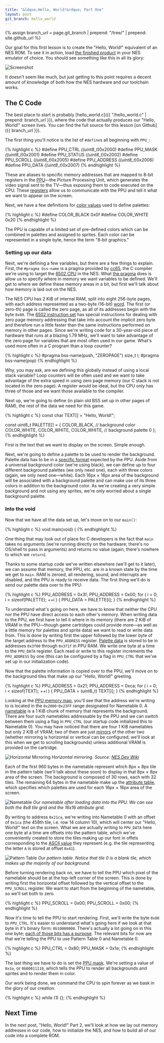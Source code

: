 ```yaml
---
title: "&ldquo;Hello, World!&rdquo; Part One"
layout: post
git_branch: hello_world
---
```


{% assign branch_url = page.git_branch | prepend: "/tree/" | prepend: site.github_url %}

Our goal for this first lesson is to create the "Hello, World!" equivalent of an NES ROM.
To see it in action, load [the finished product]({{branch_url}}/hello_world.nes) in your NES emulator of choice.
You should see something like this in all its glory:

![Screenshot]({{site.baseurl}}/images/hello_world/screenshot.png)

It doesn't seem like much, but just getting to this point requires a decent amount of knowledge of both how the NES hardware and our toolchain works.

## The C Code

The best place to start is probably [hello_world.c]({{ "/hello_world.c" | prepend: branch_url }}), where the code that actually produces our "Hello, World!" screen lives. You can find the full source for this lesson [on Github]({{ branch_url }}).

The first thing you'll notice is the list of `#define`s all beginning with `PPU_`:

{% highlight c %}
#define PPU_CTRL    *((uint8_t*)0x2000)
#define PPU_MASK    *((uint8_t*)0x2001)
#define PPU_STATUS  *((uint8_t*)0x2002)
#define PPU_SCROLL  *((uint8_t*)0x2005)
#define PPU_ADDRESS *((uint8_t*)0x2006)
#define PPU_DATA    *((uint8_t*)0x2007)
{% endhighlight %}

These are aliases to specific memory addresses that are mapped to 8-bit registers in the [PPU](http://wiki.nesdev.com/w/index.php/PPU)&mdash;the Picture Processing Unit, which generates the video signal sent to the TV&mdash;thus exposing them to code executed on the CPU.
These [registers](http://wiki.nesdev.com/w/index.php/PPU_registers) allow us to communicate with the PPU and tell it
what we want to appear on the screen.

Next, we have a few definitions for [color values](http://wiki.nesdev.com/w/index.php/PPU_palettes#RGB_PPU_palettes) used to define palettes:

{% highlight c %}
#define COLOR_BLACK 0x0f
#define COLOR_WHITE 0x20
{% endhighlight %}

The PPU is capable of a limited set of pre-defined colors which can be combined in palettes and assigned to sprites.
Each color can be represented in a single byte, hence the term "8-bit graphics."

### Setting up our data

Next, we're defining a few variables, but there are a few things to explain.
First, the `#pragma bss-name` is a pragma provided by [cc65](http://cc65.github.io/cc65/), the C compiler we're using to target the [6502 CPU](http://wiki.nesdev.com/w/index.php/CPU) in the NES.
What [the pragma](http://cc65.github.io/doc/cc65.html#ss7.1) does is allow us to specify where in memory we want variables to be defined.
We'll get to where we define these memory areas in a bit, but first we'll talk about how memory is laid out on the NES.

The NES CPU has 2 KiB of internal RAM, split into eight 256-byte pages, with each address represented as a two-byte (16-bit) [word](https://en.wikipedia.org/wiki/Word_(computer_architecture)).
The first (or zero-th) page is called the zero page, as all of its addresses begin with the byte `0x00`.
The [6502 instruction set](https://en.wikibooks.org/wiki/6502_Assembly) has special instructions for dealing with zero page memory addressing that take into account the implicit zero byte and therefore run a little faster than the same instructions performed on memory in other pages.
Since we're writing code for a 30-year-old piece of hardware that runs at a blazing 1.79 MHz, we'll want to take advantage of the zero page for variables that are most often used in our game.
What's used more often in a C program than a loop counter?

{% highlight c %}
#pragma bss-name(push, "ZEROPAGE")
size_t i;
#pragma bss-name(pop)
{% endhighlight %}

Why, you may ask, are we defining this globally instead of using a local stack variable?
Loop counters will be often used and we want to take advantage of the extra speed in using zero page memory (our C stack is not located in the zero page).
A register would be ideal, but the CPU only has three of those and we want those available to the compiler.

Next up, we're going to define (in plain old BSS set up in other pages of RAM), the rest of the data we need for this game.

{% highlight c %}
const char TEXT[] = "Hello, World!";

const uint8_t PALETTE[] = {
    COLOR_BLACK,                           // background color
    COLOR_WHITE, COLOR_WHITE, COLOR_WHITE, // background palette 0
};
{% endhighlight %}

First is the text that we want to display on the screen.
Simple enough.

Next, we're going to define a palette to be used to render the background.
Palette data has to be in a [specific format](http://wiki.nesdev.com/w/index.php/PPU_palettes#Memory_Map) expected by the PPU.
Aside from a universal background color (we're using black), we can define up to four different background palettes (we only need one), each with three colors (again, we only need one&mdash;white).
Each 16px × 16px area of the background will be associated with a background palette and can make use of its three colors in addition to the background color.
As we're creating a very simple background and not using any sprites, we're only worried about a single background palette.

### Into the void

Now that we have all the data set up, let's move on to our `main()`:

{% highlight c %}
void main(void) {
{% endhighlight %}

One thing that may look out of place for C developers is the fact that `main` takes no arguments (we're running directly on the hardware; there's no OS/shell to pass in arguments) and returns no value (again, there's nowhere to which we `return`).

Thanks to some startup code we've written elsewhere (we'll get to it later), we can assume that memory, the PPU, etc. are in a known state by the time we get to `main`.
RAM is zeroed, all rendering, sound, and interrupts are disabled, and the PPU is ready to receive data.
The first thing we'll do is send our palette data over to the PPU:

{% highlight c %}
PPU_ADDRESS = 0x3f;
PPU_ADDRESS = 0x00;
for ( i = 0; i < sizeof(PALETTE); ++i ) {
    PPU_DATA = PALETTE[i];
}
{% endhighlight %}

To understand what's going on here, we have to know that neither the CPU nor the PPU have direct access to each other's memory.
When writing data to the PPU, we first have to tell it where in its memory (there are 2 KiB of VRAM in the PPU&mdash;though game cartridges could provide more&mdash;as well as a little memory for palettes and sprite data) we want to read or write data from.
This is done by writing first the upper followed by the lower byte of the target address to the `PPU_ADDRESS` register.
[Palette data](http://wiki.nesdev.com/w/index.php/PPU_palettes#Memory_Map) is stored to be in addresses `0x3f00` through `0x3f1f` in PPU RAM.
We write one byte at a time to the `PPU_DATA` register.
Each read or write to this register increments the `PPU_ADDRESS` by one (this can be configured by a flag in `PPU_CTRL` that we've set up in our initialization code).

Now that the palette information is copied over to the PPU, we'll move on to the background tiles that make up our "Hello, World!" greeting.

{% highlight c %}
PPU_ADDRESS = 0x21;
PPU_ADDRESS = 0xca;
for ( i = 0; i < sizeof(TEXT); ++i ) {
    PPU_DATA = (uint8_t) TEXT[i];
}
{% endhighlight %}

Looking at the [PPU memory map](http://wiki.nesdev.com/w/index.php/PPU_memory_map), you'll see that the address we're writing to is located in the `0x2000`-`0x23FF` range designated for Nametable 0.
A [nametable](http://wiki.nesdev.com/w/index.php/PPU_nametables) is a 1 KiB chunk of memory that represents the background.
There are four such nametables addressable by the PPU and we can switch between them using a flag in `PPU_CTRL` (our startup code initialized this to Nametable 0).
You may have noticed that there are four 1 KiB nametables but only 2 KiB of VRAM; two of them are just [mirrors](http://wiki.nesdev.com/w/index.php/Mirroring) of the other two (whether mirroring is horizontal or vertical can be configured; we'll look at this when we get to scrolling backgrounds) unless additional VRAM is provided on the cartridge.

![Horizontal Mirroring]({{site.baseurl}}/images/hello_world/horizontal_mirroring.png)
*Horizontal mirroring.
Source: [NES Dev Wiki](http://wiki.nesdev.com/w/index.php/File:Horizontal_mirroring_diagram.png)*

Each of the first 960 bytes in the nametable represent which 8px × 8px tile in the pattern table (we'll talk about these soon) to display in that 8px × 8px area of the screen.
The background is composed of 30 rows, each with 32 tiles.
The remaining 64 bytes in the nametable make up the [attribute table](http://wiki.nesdev.com/w/index.php/PPU_attribute_tables), which specifies which palettes are used for each 16px × 16px area of the screen.

![Nametable]({{site.baseurl}}/images/hello_world/nametable.png)
*Our nametable after loading data into the PPU.
We can see both the 8x8 tile grid and the 16x16 attribute grid.*

By writing to address `0x21ca`, we're writing into Nametable 0 with an offset of `0x1ca` (the 458th tile, i.e. row 14 column 10), which will center our "Hello, World!" text on the screen.
What we are actually writing to `PPU_DATA` here one byte at a time are offsets into the pattern table, which we've conveniently created to store the tiles making up our font in offets corresponding to the [ASCII value](https://en.wikipedia.org/wiki/ASCII#ASCII_printable_code_chart) they represent (e.g. the tile representing the letter `A` is stored at offset `0x41`).

![Pattern Table]({{site.baseurl}}/images/hello_world/pattern_table.png)
*Our pattern table.
Notice that tile 0 is a blank tile, which makes up the majority of our background.*

Before turning rendering back on, we have to tell the PPU which pixel of the nametable should be at the top-left corner of the screen.
This is done by writing first the horizontal offset followed by the vertical offset to the `PPU_SCROLL` register.
We want to start from the beginning of the nametable, so we'll set both to zero.

{% highlight c %}
PPU_SCROLL = 0x00;
PPU_SCROLL = 0x00;
{% endhighlight %}

Now it's time to tell the PPU to start rendering. First, we'll write the byte `0x80` to `PPU_CTRL`.
It's easier to understand what's going here if we look at that byte in it's binary form: `0b10000000`.
There's actually a lot going on in this one byte; [each of those bits has a purpose](http://wiki.nesdev.com/w/index.php/PPU_registers#Controller_.28.242000.29_.3E_write).
The relevant bits for now are that we're telling the PPU to use Pattern Table 0 and Nametable 0.

{% highlight c %}
PPU_CTRL = 0x80;
PPU_MASK = 0x1e;
{% endhighlight %}

The last thing we have to do is set the [PPU mask](http://wiki.nesdev.com/w/index.php/PPU_registers#Mask_.28.242001.29_.3E_write).
We're setting a value of `0x1e`, or `0b00011110`, which tells the PPU to render all backgrounds and sprites and to render them in color.

Our work being done, we command the CPU to spin forever as we bask in the glory of our creation.

{% highlight c %}
while (1) {};
{% endhighlight %}

## Next Time

In the next post, "Hello, World!" Part 2, we'll look at how we lay out memory addresses in our code, how to initialize the NES, and how to build all of our code into a complete ROM.


